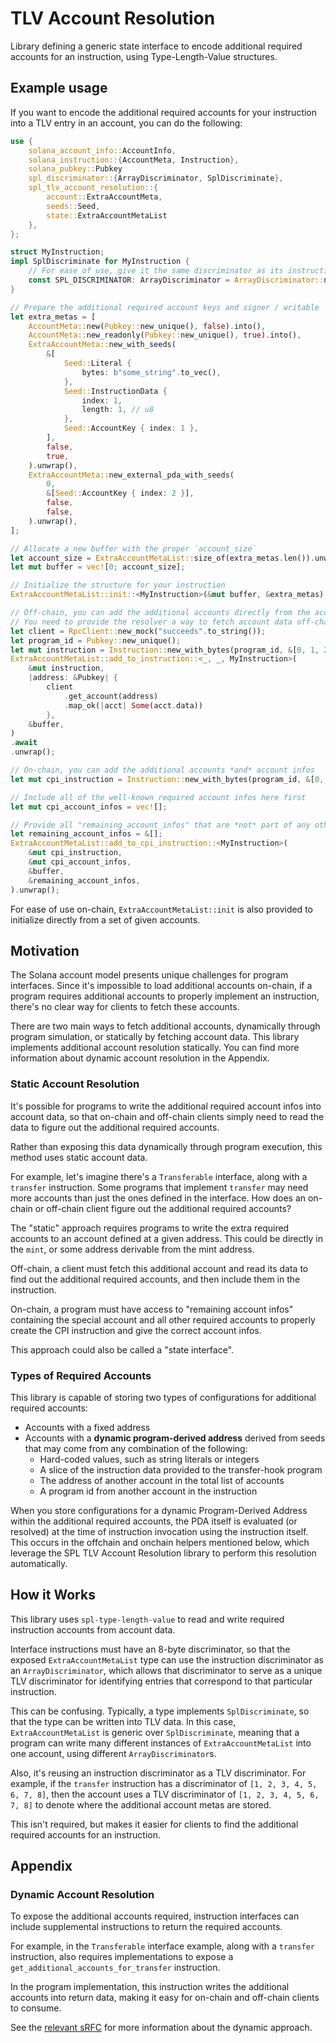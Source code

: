 # TLV Account Resolution

Library defining a generic state interface to encode additional required accounts
for an instruction, using Type-Length-Value structures.

## Example usage

If you want to encode the additional required accounts for your instruction
into a TLV entry in an account, you can do the following:

```rust
use {
    solana_account_info::AccountInfo,
    solana_instruction::{AccountMeta, Instruction},
    solana_pubkey::Pubkey
    spl_discriminator::{ArrayDiscriminator, SplDiscriminate},
    spl_tlv_account_resolution::{
        account::ExtraAccountMeta,
        seeds::Seed,
        state::ExtraAccountMetaList
    },
};

struct MyInstruction;
impl SplDiscriminate for MyInstruction {
    // For ease of use, give it the same discriminator as its instruction definition
    const SPL_DISCRIMINATOR: ArrayDiscriminator = ArrayDiscriminator::new([1; ArrayDiscriminator::LENGTH]);
}

// Prepare the additional required account keys and signer / writable
let extra_metas = [
    AccountMeta::new(Pubkey::new_unique(), false).into(),
    AccountMeta::new_readonly(Pubkey::new_unique(), true).into(),
    ExtraAccountMeta::new_with_seeds(
        &[
            Seed::Literal {
                bytes: b"some_string".to_vec(),
            },
            Seed::InstructionData {
                index: 1,
                length: 1, // u8
            },
            Seed::AccountKey { index: 1 },
        ],
        false,
        true,
    ).unwrap(),
    ExtraAccountMeta::new_external_pda_with_seeds(
        0,
        &[Seed::AccountKey { index: 2 }],
        false,
        false,
    ).unwrap(),
];

// Allocate a new buffer with the proper `account_size`
let account_size = ExtraAccountMetaList::size_of(extra_metas.len()).unwrap();
let mut buffer = vec![0; account_size];

// Initialize the structure for your instruction
ExtraAccountMetaList::init::<MyInstruction>(&mut buffer, &extra_metas).unwrap();

// Off-chain, you can add the additional accounts directly from the account data
// You need to provide the resolver a way to fetch account data off-chain
let client = RpcClient::new_mock("succeeds".to_string());
let program_id = Pubkey::new_unique();
let mut instruction = Instruction::new_with_bytes(program_id, &[0, 1, 2], vec![]);
ExtraAccountMetaList::add_to_instruction::<_, _, MyInstruction>(
    &mut instruction,
    |address: &Pubkey| {
        client
            .get_account(address)
            .map_ok(|acct| Some(acct.data))
        },
    &buffer,
)
.await
.unwrap();

// On-chain, you can add the additional accounts *and* account infos
let mut cpi_instruction = Instruction::new_with_bytes(program_id, &[0, 1, 2], vec![]);

// Include all of the well-known required account infos here first
let mut cpi_account_infos = vec![]; 

// Provide all "remaining_account_infos" that are *not* part of any other known interface
let remaining_account_infos = &[]; 
ExtraAccountMetaList::add_to_cpi_instruction::<MyInstruction>(
    &mut cpi_instruction,
    &mut cpi_account_infos,
    &buffer,
    &remaining_account_infos,
).unwrap();
```

For ease of use on-chain, `ExtraAccountMetaList::init` is also
provided to initialize directly from a set of given accounts.

## Motivation

The Solana account model presents unique challenges for program interfaces.
Since it's impossible to load additional accounts on-chain, if a program requires
additional accounts to properly implement an instruction, there's no clear way
for clients to fetch these accounts.

There are two main ways to fetch additional accounts, dynamically through program
simulation, or statically by fetching account data. This library implements
additional account resolution statically. You can find more information about
dynamic account resolution in the Appendix.

### Static Account Resolution

It's possible for programs to write the additional required account infos
into account data, so that on-chain and off-chain clients simply need to read
the data to figure out the additional required accounts.

Rather than exposing this data dynamically through program execution, this method
uses static account data.

For example, let's imagine there's a `Transferable` interface, along with a
`transfer` instruction. Some programs that implement `transfer` may need more
accounts than just the ones defined in the interface. How does an on-chain or
off-chain client figure out the additional required accounts?

The "static" approach requires programs to write the extra required accounts to
an account defined at a given address. This could be directly in the `mint`, or
some address derivable from the mint address.

Off-chain, a client must fetch this additional account and read its data to find
out the additional required accounts, and then include them in the instruction.

On-chain, a program must have access to "remaining account infos" containing the
special account and all other required accounts to properly create the CPI
instruction and give the correct account infos.

This approach could also be called a "state interface".

### Types of Required Accounts

This library is capable of storing two types of configurations for additional
required accounts:

- Accounts with a fixed address
- Accounts with a **dynamic program-derived address** derived from seeds that
may come from any combination of the following:
  - Hard-coded values, such as string literals or integers
  - A slice of the instruction data provided to the transfer-hook program
  - The address of another account in the total list of accounts
  - A program id from another account in the instruction

When you store configurations for a dynamic Program-Derived Address within the
additional required accounts, the PDA itself is evaluated (or resolved) at the
time of instruction invocation using the instruction itself. This
occurs in the offchain and onchain helpers mentioned below, which leverage
the SPL TLV Account Resolution library to perform this resolution
automatically.

## How it Works

This library uses `spl-type-length-value` to read and write required instruction
accounts from account data.

Interface instructions must have an 8-byte discriminator, so that the exposed
`ExtraAccountMetaList` type can use the instruction discriminator as an
`ArrayDiscriminator`, which allows that discriminator to serve as a unique TLV
discriminator for identifying entries that correspond to that particular
instruction.

This can be confusing. Typically, a type implements `SplDiscriminate`, so that
the type can be written into TLV data. In this case, `ExtraAccountMetaList` is
generic over `SplDiscriminate`, meaning that a program can write many different instances of
`ExtraAccountMetaList` into one account, using different `ArrayDiscriminator`s.

Also, it's reusing an instruction discriminator as a TLV discriminator. For example,
if the `transfer` instruction has a discriminator of `[1, 2, 3, 4, 5, 6, 7, 8]`,
then the account uses a TLV discriminator of `[1, 2, 3, 4, 5, 6, 7, 8]` to denote
where the additional account metas are stored.

This isn't required, but makes it easier for clients to find the additional
required accounts for an instruction.

## Appendix

### Dynamic Account Resolution

To expose the additional accounts required, instruction interfaces can include
supplemental instructions to return the required accounts.

For example, in the `Transferable` interface example, along with a `transfer`
instruction, also requires implementations to expose a
`get_additional_accounts_for_transfer` instruction.

In the program implementation, this instruction writes the additional accounts
into return data, making it easy for on-chain and off-chain clients to consume.

See the
[relevant sRFC](https://forum.solana.com/t/srfc-00010-additional-accounts-request-transfer-spec/122)
for more information about the dynamic approach.
